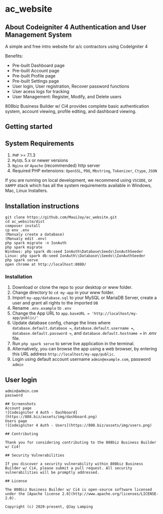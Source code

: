 # ac_website


## About Codeigniter 4 Authentication and User Management System
A simple and free intro website for a/c contractors using CodeIgniter 4

Benefits:

- Pre-built Dashboard page
- Pre-built Account page
- Pre-built Profile page
- Pre-built Settings page
- User login, User registration, Recover password functions
- User acess logs for tracking
- User Management: Register, Modify, and Delete users

808biz Business Builder w/ Ci4 provides complete basic authentication system, account viewing, profile editing, and dashboard viewing.

## Getting started

## System Requirements

1. `PHP` >= 7.1.3
2. `MySQL` 5.x or newer versions
3. `Nginx` or `Apache` (recommended) http server
4. Required PHP extensions: `OpenSSL`, `PDO`, `Mbstring`, `Tokenizer`, `Ctype`, `JSON`

If you are running on local development, we recommend using `VSCODE`, or `XAMPP` stack which has all the system requirements available in Windows, Mac, Linux Installers.

## Installation instructions

```
git clone https://github.com/MauiJay/ac_website.git
cd ac_website/dist
composer install
cp env .env
(Manualy create a database)
(Manualy edit .env)
php spark migrate -n IonAuth
php spark migrate
Windows: php spark db:seed IonAuth\Database\Seeds\IonAuthSeeder
Linux: php spark db:seed IonAuth\\Database\\Seeds\\IonAuthSeeder
php spark serve
open chrome at http://localhost:8080/
```

### Installation

1. Download or clone the repo to your desktop or www folder.
2. Change directory to `cd my-app` in your www folder.
3. Import `my-app/database.sql` to your MySQL or MariaDB Server, create a user and grant all rights to the imported `DB`
4. Rename `.env.example` to `.env`
5. Change the App URL to `app.baseURL = 'http://localhost/my-app/public/'`
6. Update database config, change the lines where `database.default.database =`, `database.default.username =`, `database.default.password =`, and `database.default.hostname =` in .env file.
7. Run `php spark serve` to serve live application in the terminal.
8. Alternatively, you can browse the app using a web browser, by entering this URL address `http://localhost/my-app/public`.
9. Login using default account username `admin@example.com`, password `admin`

## User login
```
admin@admin.com
password

## Screenshots
Account page
![Codeigniter 4 Auth - Dashboard](https://808.biz/assets/img/dashboard.png)
Users page 
![Codeigniter 4 Auth - Users](https://808.biz/assets/img/users.png)

## Contributing

Thank you for considering contributing to the 808biz Business Builder w/ Ci4!

## Security Vulnerabilities

If you discover a security vulnerability within 808biz Business Builder w/ Ci4, please submit a pull request. All security vulnerabilities will be promptly addressed.

## License

The 808biz Business Builder w/ Ci4 is open-source software licensed under the [Apache license 2.0](http://www.apache.org/licenses/LICENSE-2.0).

Copyright (c) 2020-present, @Jay Lamping
